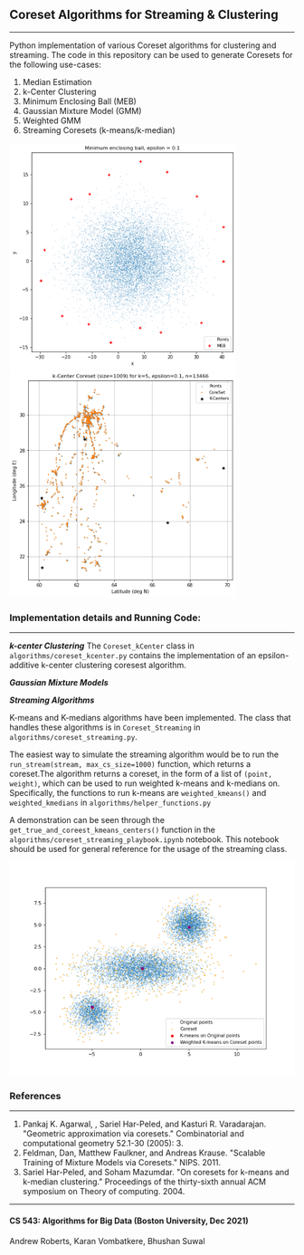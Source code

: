 ## Coreset Algorithms for Streaming & Clustering
------------------------------------------------------
Python implementation of various Coreset algorithms for clustering and streaming. The code in this repository can be used to generate Coresets for the following use-cases:
1. Median Estimation
2. k-Center Clustering
3. Minimum Enclosing Ball (MEB)
4. Gaussian Mixture Model (GMM)
5. Weighted GMM
6. Streaming Coresets (k-means/k-median)

<img src="presentation/plots/meb_1gaussian.png" width="400" height="400" /> <img src="presentation/plots/userLocs.png" width="400" height="400" />

### Implementation details and Running Code:
------------------------------------------------------
***k-center Clustering***
The `Coreset_kCenter` class in ```algorithms/coreset_kcenter.py``` contains the implementation of an epsilon-additive k-center clustering coresest algorithm.


***Gaussian Mixture Models***


***Streaming Algorithms***

K-means and K-medians algorithms have been implemented. The class that handles these algorithms is in `Coreset_Streaming` in  ```algorithms/coreset_streaming.py```.

The easiest way to simulate the streaming algorithm would be to run the ```run_stream(stream, max_cs_size=1000)``` function, which returns a coreset.The algorithm returns a coreset, in the form of a list of `(point, weight)`, which can be used to run weighted k-means and k-medians on. Specifically, the functions to run k-means are ```weighted_kmeans()``` and ```weighted_kmedians``` in ```algorithms/helper_functions.py```

A demonstration can be seen through the `get_true_and_coreest_kmeans_centers()` function in the ```algorithms/coreset_streaming_playbook.ipynb``` notebook. This notebook should be used for general reference for the usage of the streaming class.

![coreset_img](presentation/plots/1000.png)


### References
------------------------------------------------------
1. Pankaj K. Agarwal, , Sariel Har-Peled, and Kasturi R. Varadarajan. "Geometric approximation via coresets." Combinatorial and computational geometry 52.1-30 (2005): 3.
2. Feldman, Dan, Matthew Faulkner, and Andreas Krause. "Scalable Training of Mixture Models via Coresets." NIPS. 2011.
3. Sariel Har-Peled, and Soham Mazumdar. "On coresets for k-means and k-median clustering." Proceedings of the thirty-sixth annual ACM symposium on Theory of computing. 2004.

------------------------------------------------------
#### CS 543: Algorithms for Big Data (Boston University, Dec 2021)
Andrew Roberts, Karan Vombatkere, Bhushan Suwal
